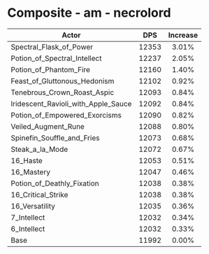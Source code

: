 # Composite - am - necrolord
| Actor | DPS | Increase |
|---|:---:|:---:|
|Spectral_Flask_of_Power|12353|3.01%|
|Potion_of_Spectral_Intellect|12237|2.05%|
|Potion_of_Phantom_Fire|12160|1.40%|
|Feast_of_Gluttonous_Hedonism|12102|0.92%|
|Tenebrous_Crown_Roast_Aspic|12093|0.84%|
|Iridescent_Ravioli_with_Apple_Sauce|12092|0.84%|
|Potion_of_Empowered_Exorcisms|12090|0.82%|
|Veiled_Augment_Rune|12088|0.80%|
|Spinefin_Souffle_and_Fries|12073|0.68%|
|Steak_a_la_Mode|12072|0.67%|
|16_Haste|12053|0.51%|
|16_Mastery|12047|0.46%|
|Potion_of_Deathly_Fixation|12038|0.38%|
|16_Critical_Strike|12038|0.38%|
|16_Versatility|12035|0.36%|
|7_Intellect|12032|0.34%|
|6_Intellect|12032|0.33%|
|Base|11992|0.00%|

